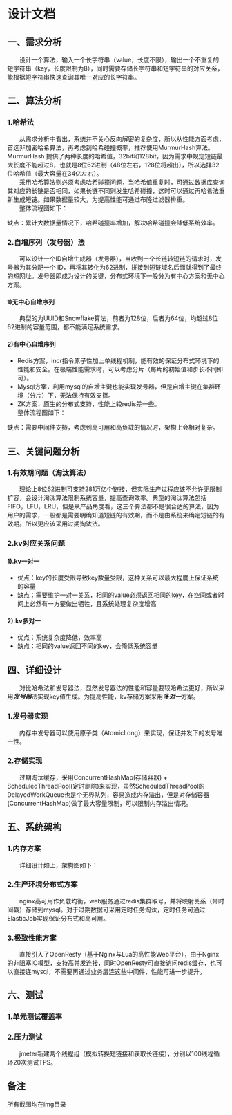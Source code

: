 # 设计文档

## 一、需求分析
&emsp;&emsp;设计一个算法，输入一个长字符串（value，长度不限），输出一个不重复的短字符串（key，长度限制为8），同时需要存储长字符串和短字符串的对应关系，能根据短字符串快速查询其唯一对应的长字符串。

## 二、算法分析
### 1.哈希法
&emsp;&emsp;从需求分析中看出，系统并不关心反向解密的复杂度，所以从性能方面考虑，首选非加密哈希算法，再考虑到哈希碰撞概率，推荐使用MurmurHash算法。MurmurHash 提供了两种长度的哈希值，32bit和128bit，因为需求中规定短链最大长度不能超过8，也就是8位62进制（48位左右，128位将超出），所以选择32位哈希值（最大容量在34亿左右）。  
&emsp;&emsp;采用哈希算法则必须考虑哈希碰撞问题，当哈希值重复时，可通过数据库查询其对应的长链是否相同，如果长链不同则发生哈希碰撞，这时可以通过再哈希法重新生成短链。如果数据量较大，为提高性能可通过布隆过滤器排重。  
&emsp;&emsp;整体流程图如下：

缺点：累计大数据量情况下，哈希碰撞率增加，解决哈希碰撞会降低系统效率。

### 2.自增序列（发号器）法
&emsp;&emsp;可以设计一个ID自增生成器（发号器），当收到一个长链转短链的请求时，发号器为其分配一个 ID，再将其转化为62进制，拼接到短链域名后面就得到了最终的短网址。发号器即成为设计的关键，分布式环境下一般分为有中心方案和无中心方案。
#### 1)无中心自增序列
&emsp;&emsp;典型的为UUID和Snowflake算法，前者为128位，后者为64位，均超过8位62进制的容量范围，都不能满足系统需求。
#### 2)有中心自增序列
- Redis方案，incr指令原子性加上单线程机制，能有效的保证分布式环境下的性能和安全。在极端性能需求时，可以考虑分片（每片的初始值和步长不同即可）。
- Mysql方案，利用mysql的自增主键也能实现发号器，但是自增主键在集群环境（分片）下，无法保持有效支撑。
- ZK方案，原生的分布式支持，性能上较redis差一些。  
整体流程图如下：

缺点：需要中间件支持，考虑到高可用和高负载的情况时，架构上会相对复杂。


## 三、关键问题分析
### 1.有效期问题（淘汰算法）
&emsp;&emsp;理论上8位62进制可支持281万亿个链接，但实际生产过程应该不允许无限制扩容，会设计淘汰算法限制系统容量，提高查询效率。典型的淘汰算法包括FIFO，LFU，LRU，但是从产品角度看，这三个算法都不是很合适的算法，因为用户的需求，一般都是需要明确知道短链的有效期，而不是由系统来确定短链的有效期。所以更应该采用过期淘汰法。

### 2.kv对应关系问题
#### 1).kv一对一
- 优点：key的长度受限导致key数量受限，这种关系可以最大程度上保证系统的容量
- 缺点：需要维护一对一关系，相同的value必须返回相同的key，在空间或者时间上必然有一方要做出牺牲，且系统处理复杂度增高

#### 2).kv多对一
- 优点：系统复杂度降低，效率高
- 缺点：相同的value返回不同的key，会降低系统容量

## 四、详细设计
&emsp;&emsp;对比哈希法和发号器法，显然发号器法的性能和容量要较哈希法更好，所以采用***发号器***法实现key值生成。为提高性能，kv存储方案采用***多对一***方案。  
### 1.发号器实现
&emsp;&emsp;内存中发号器可以使用原子类（AtomicLong）来实现，保证并发下的发号唯一性。

### 2.存储实现
&emsp;&emsp;过期淘汰缓存，采用ConcurrentHashMap(存储容器) + ScheduledThreadPool(定时删除)来实现，虽然ScheduledThreadPool的DelayedWorkQueue也是个无界队列，容易造成内存溢出，但是对存储容器(ConcurrentHashMap)做了最大容量限制，可以限制内存溢出情况。


## 五、系统架构
### 1.内存方案
&emsp;&emsp;详细设计如上，架构图如下：

### 2.生产环境分布式方案
&emsp;&emsp;nginx高可用作负载均衡，web服务通过redis集群取号，并将映射关系（带时间戳）存储到mysql。对于过期数据可采用定时任务淘汰，定时任务可通过ElasticJob实现保证分布式和高可用。


### 3.极致性能方案
&emsp;&emsp;直接引入了OpenResty（基于Nginx与Lua的高性能Web平台），由于Nginx的非阻塞IO模型，支持高并发连接，同时OpenResty可直接访问redis缓存，也可以直接连mysql，不需要再通过业务层连这些中间件，性能可进一步提升。


## 六、测试
### 1.单元测试覆盖率

### 2.压力测试
&emsp;&emsp;jmeter新建两个线程组（模拟转换短链接和获取长链接），分别以100线程循环20次测试TPS。


## 备注
所有截图均在img目录


